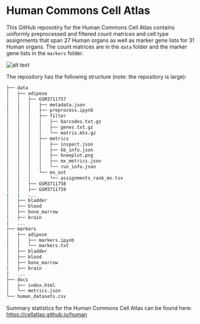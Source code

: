 # Human Commons Cell Atlas
This GitHub reposotiry for the Human Commons Cell Atlas contains uniformly preprocessed and filtered count matrices and cell type assignments that span 27 Human organs as well as marker gene lists for 31 Human organs. The count matrices are in the `data` folder and the marker gene lists in the `markers` folder. 

![alt text](https://github.com/cellatlas/human/blob/main/docs/vetruvian_man.png?raw=true)

The repository has the following structure (note: the repository is large):

```bash
├── data
│   ├── adipose
│   │   ├── GSM3711757
│   │   │   ├── metadata.json
│   │   │   ├── preprocess.ipynb
│   │   │   ├── filter
│   │   │   │   ├── barcodes.txt.gz
│   │   │   │   ├── genes.txt.gz
│   │   │   │   └── matrix.mtx.gz
│   │   │   ├── metrics
│   │   │   │   ├── inspect.json
│   │   │   │   ├── kb_info.json
│   │   │   │   ├── kneeplot.png
│   │   │   │   ├── mx_metrics.json
│   │   │   │   └── run_info.json
│   │   │   └── mx_out
│   │   │       └── assignments_rank_mx.tsv
│   │   ├── GSM3711758
│   │   ├── GSM3711759
|   |   ...
│   ├── bladder
│   ├── blood
│   ├── bone_marrow
│   ├── brain
|   ...
├── markers
│   ├── adipose
│   │   ├── markers.ipynb
│   │   └── markers.txt
│   ├── bladder
│   ├── blood
│   ├── bone_marrow
│   ├── brain
|   ...
├── docs
│   ├── index.html
│   └── metrics.json
└── human_datasets.csv
```

Summary statistics for the Human Commons Cell Atlas can be found here: https://cellatlas.github.io/human
